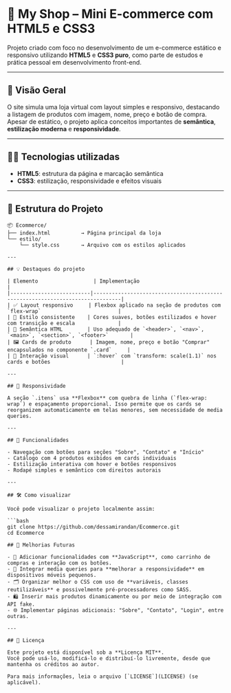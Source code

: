 # 🛒 My Shop – Mini E-commerce com HTML5 e CSS3

Projeto criado com foco no desenvolvimento de um e-commerce estático e responsivo utilizando **HTML5** e **CSS3 puro**, como parte de estudos e prática pessoal em desenvolvimento front-end.

---

## 📸 Visão Geral

O site simula uma loja virtual com layout simples e responsivo, destacando a listagem de produtos com imagem, nome, preço e botão de compra. Apesar de estático, o projeto aplica conceitos importantes de **semântica**, **estilização moderna** e **responsividade**.

---

## 🧑‍💻 Tecnologias utilizadas

- **HTML5**: estrutura da página e marcação semântica  
- **CSS3**: estilização, responsividade e efeitos visuais  

---

## 📁 Estrutura do Projeto

```plaintext
📦 Ecommerce/
├── index.html          → Página principal da loja
└── estilo/
    └── style.css       → Arquivo com os estilos aplicados

---

## 💡 Destaques do projeto

| Elemento                  | Implementação                                                                 |
|--------------------------|-------------------------------------------------------------------------------|
| ✅ Layout responsivo     | Flexbox aplicado na seção de produtos com `flex-wrap`                         |
| 🎨 Estilo consistente    | Cores suaves, botões estilizados e hover com transição e escala              |
| 🧾 Semântica HTML        | Uso adequado de `<header>`, `<nav>`, `<main>`, `<section>`, `<footer>`       |
| 🖼️ Cards de produto      | Imagem, nome, preço e botão "Comprar" encapsulados no componente `.card`     |
| 👀 Interação visual      | `:hover` com `transform: scale(1.1)` nos cards e botões                       |

---

## 📱 Responsividade

A seção `.itens` usa **Flexbox** com quebra de linha (`flex-wrap: wrap`) e espaçamento proporcional. Isso permite que os cards se reorganizem automaticamente em telas menores, sem necessidade de media queries.

---

## 🎯 Funcionalidades

- Navegação com botões para seções "Sobre", "Contato" e "Início"
- Catálogo com 4 produtos exibidos em cards individuais
- Estilização interativa com hover e botões responsivos
- Rodapé simples e semântico com direitos autorais

---

## 🛠️ Como visualizar

Você pode visualizar o projeto localmente assim:

```bash
git clone https://github.com/dessamirandan/Ecommerce.git
cd Ecommerce

## 📌 Melhorias Futuras

- 🔧 Adicionar funcionalidades com **JavaScript**, como carrinho de compras e interação com os botões.
- 🧩 Integrar media queries para **melhorar a responsividade** em dispositivos móveis pequenos.
- 🗂️ Organizar melhor o CSS com uso de **variáveis, classes reutilizáveis** e possivelmente pré-processadores como SASS.
- 🛍️ Inserir mais produtos dinamicamente ou por meio de integração com API fake.
- 🌐 Implementar páginas adicionais: "Sobre", "Contato", "Login", entre outras.

---

## 📄 Licença

Este projeto está disponível sob a **Licença MIT**.  
Você pode usá-lo, modificá-lo e distribuí-lo livremente, desde que mantenha os créditos ao autor.

Para mais informações, leia o arquivo [`LICENSE`](LICENSE) (se aplicável).

